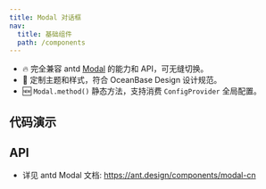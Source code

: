 ```yaml
---
title: Modal 对话框
nav:
  title: 基础组件
  path: /components
---
```


- 🔥 完全兼容 antd [Modal](https://ant.design/components/modal-cn) 的能力和 API，可无缝切换。
- 💄 定制主题和样式，符合 OceanBase Design 设计规范。
- 🆕 `Modal.method()` 静态方法，支持消费 `ConfigProvider` 全局配置。

## 代码演示

<code src="./demo/basic.tsx" title="基本"></code>

<code src="./demo/static-function.tsx" title="静态方法"></code>

## API

- 详见 antd Modal 文档: https://ant.design/components/modal-cn
